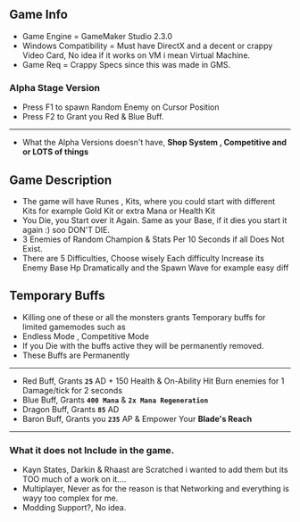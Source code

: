 ## Game Info
- Game Engine = GameMaker Studio 2.3.0
- Windows Compatibility = Must have DirectX and a decent or crappy Video Card, No idea if it works on VM i mean Virtual Machine.
- Game Req = Crappy Specs since this was made in GMS.

### Alpha Stage Version
- Press F1 to spawn Random Enemy on Cursor Position
- Press F2 to Grant you Red & Blue Buff.
- ---
- What the Alpha Versions doesn't have, **Shop System , Competitive and or LOTS of things**

## Game Description
- The game will have Runes , Kits, where you could start with different Kits for example Gold Kit or extra Mana or Health Kit
- You Die, you Start over it Again. Same as your Base, if it dies you start it again :) soo DON'T DIE.
- 3 Enemies of Random Champion & Stats Per 10 Seconds if all Does Not Exist.
- There are 5 Difficulties, Choose wisely Each difficulty Increase its Enemy Base Hp Dramatically and the Spawn Wave for example easy diff

## Temporary Buffs
- Killing one of these or all the monsters grants Temporary buffs for limited gamemodes such as
- Endless Mode , Competitive Mode
- If you Die with the buffs active they will be permanently removed.
- These Buffs are Permanently
- -----------------------------------------------------------------------------------
- Red Buff, Grants **`25`** AD + 150 Health & On-Ability Hit Burn enemies for 1 Damage/tick for 2 seconds
- Blue Buff, Grants **`400 Mana`** & **`2x Mana Regeneration`**
- Dragon Buff, Grants **`85`** AD
- Baron Buff, Grants you **`235`** AP & Empower Your **Blade's Reach**
- -----------------------------------------------------------------------------------

### What it does not Include in the game.
- Kayn States, Darkin & Rhaast are Scratched i wanted to add them but its TOO much of a work on it....
- Multiplayer, Never as for the reason is that Networking and everything is wayy too complex for me.
- Modding Support?, No idea.
